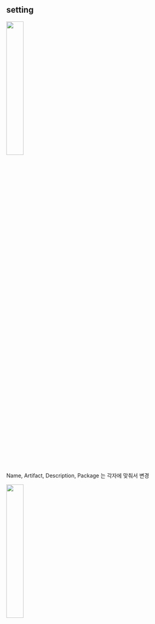 ## setting
<img src="https://user-images.githubusercontent.com/36287324/82849694-f6252780-9f33-11ea-90d2-d7077f6bd408.png" width="30%"/>

Name, Artifact, Description, Package 는 각자에 맞춰서 변경

<img src="https://user-images.githubusercontent.com/36287324/82770058-1db3bb80-9e72-11ea-95dc-169fd61672b5.PNG" width="30%"/>


